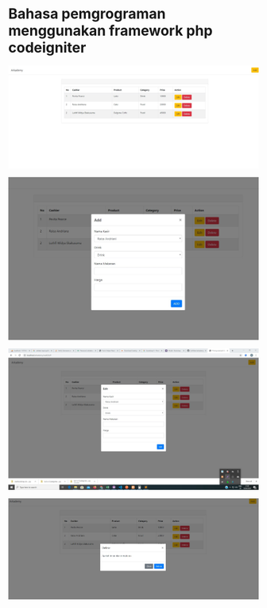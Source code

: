 # Bahasa pemgrograman menggunakan framework php codeigniter

![alt text](https://github.com/luthfidev/arkademy/blob/master/soal6/b/screenshot/1.jpg)

![alt text](https://github.com/luthfidev/arkademy/blob/master/soal6/b/screenshot/2.jpg)

![alt text](https://github.com/luthfidev/arkademy/blob/master/soal6/b/screenshot/3.jpg)

![alt text](https://github.com/luthfidev/arkademy/blob/master/soal6/b/screenshot/4.jpg)

